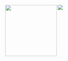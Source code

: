 <p align="center">
<img align='left' src="https://github-readme-stats.vercel.app/api?username=jchj108" height="165">
<img align='left' src="http://mazassumnida.wtf/api/v2/generate_badge?boj=jchj108">
